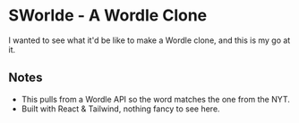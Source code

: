 # SWorlde - A Wordle Clone

I wanted to see what it'd be like to make a Wordle clone, and this is my go at it.

## Notes

* This pulls from a Wordle API so the word matches the one from the NYT.
* Built with React & Tailwind, nothing fancy to see here.

